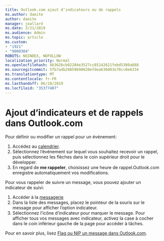 ```yaml
---
title: Outlook.com ajout d’indicateurs ou de rappels
ms.author: daeite
author: daeite
manager: joallard
ms.date: 3/21/2019
ms.audience: Admin
ms.topic: article
ms.custom:
- "1921"
- "9000304"
ROBOTS: NOINDEX, NOFOLLOW
localization_priority: Normal
ms.openlocfilehash: 4b3626cb02284e3527cc85142621febd5380a888
ms.sourcegitcommit: 5fb7a4b28859690020efdea630d03e70cc0e6334
ms.translationtype: MT
ms.contentlocale: fr-FR
ms.lasthandoff: 06/28/2019
ms.locfileid: "35377407"
---
```

# <a name="adding-flags-and-reminders-in-outlookcom"></a>Ajout d’indicateurs et de rappels dans Outlook.com

Pour définir ou modifier un rappel pour un événement:

1. Accédez au [calendrier](https://outlook.live.com/calendar/).
1. Sélectionnez l’événement sur lequel vous souhaitez recevoir un rappel, puis sélectionnez les flèches dans le coin supérieur droit pour le développer.
1. En regard de **me rappeler**, choisissez une heure de rappel.Outlook.com enregistre automatiquement vos modifications.

Pour vous rappeler de suivre un message, vous pouvez ajouter un indicateur de suivi:

1. Accéder à la [messagerie](https://outlook.live.com/mail/)
1. Dans la liste des messages, placez le pointeur de la souris sur le message pour afficher l’option indicateur.
1. Sélectionnez l’icône d’indicateur pour marquer le message. Pour afficher tous vos messages avec indicateur, activez la case à cocher dans le coin inférieur gauche de la page pour accéder à tâches.
 
Pour en savoir plus, lisez [Flag ou NIP un message dans Outlook.com](https://support.office.com/article/8e911e69-30d6-4cc8-8c71-a1163560618a).
